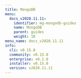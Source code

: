 ```yaml
---
title: MongoDB
menu:
  docs_v2020.11.11:
    identifier: mg-mongodb-guides
    name: MongoDB
    parent: guides
    weight: 10
menu_name: docs_v2020.11.11
info:
  cli: v0.15.0
  community: v0.15.0
  enterprise: v0.2.0
  installer: v0.15.0
  version: v2020.11.11
---
```


